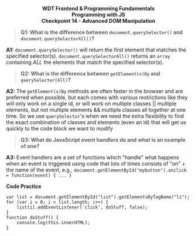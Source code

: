 <p style="font-weight: bold; text-align: center">WDT Frontend & Programming Fundamentals<br>
Programming with JS<br>
Checkpoint 14 - Advanced DOM Manipulation</p>

> **Q1: What is the difference between `document.querySelector()` and `document.querySelectorAll()`?**

**A1:** `document.querySelector()` will return the first element that matches the specified selector(s).  `document.querySelectorAll()` returns an `array` containing _ALL_ the elements that match the specified selector(s).

> **Q2: What is the difference between `getElement(s)By` and `querySelector(All)`?**

**A2:** The `getElement(s)By` methods are often faster in the browser and are preferred when possible, but each comes with various restrictions like they will only work on a single id, or will work on multiple classes || multiple elements, but not multiple elements && multiple classes all together at one time. So we use `querySelector`'s when we need the extra flexibility to find the exact combination of classes and elements (even an id) that will get us quickly to the code block we want to modify

> **Q3: What do JavaScript event handlers do and what is an example of one?**

**A3:** Event handlers are a set of functions which "handle" what happens when an event is triggered using code that lots of times consists of "on" + the name of the event, e.g., `document.getElementById("mybutton").onclick = function(event) { ... }`

**Code Practice**
```
var list = document.getElementById("list").getElementsByTagName("li");
for (var i = 0; i < list.length; i++) {
	list[i].addEventListener('click', doStuff, false);
}
function doStuff() {
	console.log(this.innerHTML);
}
```
